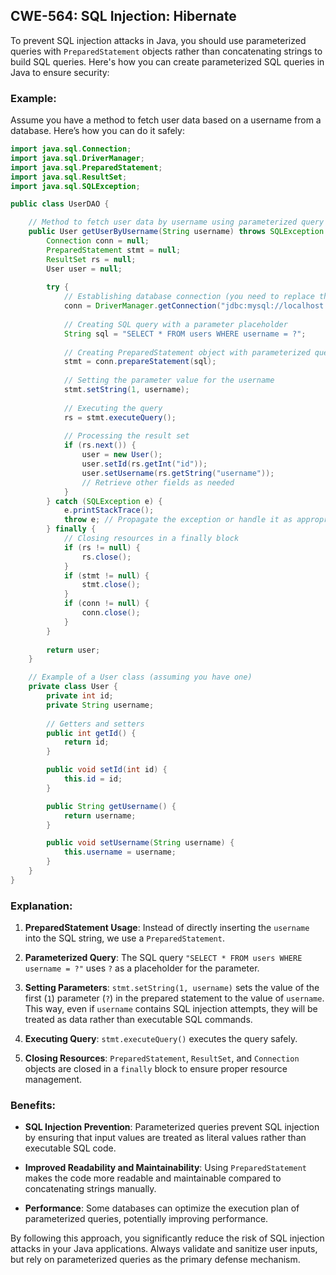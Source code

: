 
## CWE-564: SQL Injection: Hibernate


To prevent SQL injection attacks in Java, you should use parameterized queries with `PreparedStatement` objects rather than concatenating strings to build SQL queries. Here's how you can create parameterized SQL queries in Java to ensure security:

### Example:

Assume you have a method to fetch user data based on a username from a database. Here’s how you can do it safely:

```java
import java.sql.Connection;
import java.sql.DriverManager;
import java.sql.PreparedStatement;
import java.sql.ResultSet;
import java.sql.SQLException;

public class UserDAO {

    // Method to fetch user data by username using parameterized query
    public User getUserByUsername(String username) throws SQLException {
        Connection conn = null;
        PreparedStatement stmt = null;
        ResultSet rs = null;
        User user = null;
        
        try {
            // Establishing database connection (you need to replace these with your DB details)
            conn = DriverManager.getConnection("jdbc:mysql://localhost:3306/mydatabase", "username", "password");
            
            // Creating SQL query with a parameter placeholder
            String sql = "SELECT * FROM users WHERE username = ?";
            
            // Creating PreparedStatement object with parameterized query
            stmt = conn.prepareStatement(sql);
            
            // Setting the parameter value for the username
            stmt.setString(1, username);
            
            // Executing the query
            rs = stmt.executeQuery();
            
            // Processing the result set
            if (rs.next()) {
                user = new User();
                user.setId(rs.getInt("id"));
                user.setUsername(rs.getString("username"));
                // Retrieve other fields as needed
            }
        } catch (SQLException e) {
            e.printStackTrace();
            throw e; // Propagate the exception or handle it as appropriate
        } finally {
            // Closing resources in a finally block
            if (rs != null) {
                rs.close();
            }
            if (stmt != null) {
                stmt.close();
            }
            if (conn != null) {
                conn.close();
            }
        }
        
        return user;
    }

    // Example of a User class (assuming you have one)
    private class User {
        private int id;
        private String username;
        
        // Getters and setters
        public int getId() {
            return id;
        }

        public void setId(int id) {
            this.id = id;
        }

        public String getUsername() {
            return username;
        }

        public void setUsername(String username) {
            this.username = username;
        }
    }
}
```

### Explanation:

1. **PreparedStatement Usage**: Instead of directly inserting the `username` into the SQL string, we use a `PreparedStatement`.
  
2. **Parameterized Query**: The SQL query `"SELECT * FROM users WHERE username = ?"` uses `?` as a placeholder for the parameter.

3. **Setting Parameters**: `stmt.setString(1, username)` sets the value of the first (`1`) parameter (`?`) in the prepared statement to the value of `username`. This way, even if `username` contains SQL injection attempts, they will be treated as data rather than executable SQL commands.

4. **Executing Query**: `stmt.executeQuery()` executes the query safely.

5. **Closing Resources**: `PreparedStatement`, `ResultSet`, and `Connection` objects are closed in a `finally` block to ensure proper resource management.

### Benefits:

- **SQL Injection Prevention**: Parameterized queries prevent SQL injection by ensuring that input values are treated as literal values rather than executable SQL code.
  
- **Improved Readability and Maintainability**: Using `PreparedStatement` makes the code more readable and maintainable compared to concatenating strings manually.

- **Performance**: Some databases can optimize the execution plan of parameterized queries, potentially improving performance.

By following this approach, you significantly reduce the risk of SQL injection attacks in your Java applications. Always validate and sanitize user inputs, but rely on parameterized queries as the primary defense mechanism.



